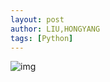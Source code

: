 ```yaml
---
layout: post
author: LIU,HONGYANG
tags: [Python]
---
```




 ![img](https://tva1.sinaimg.cn/large/007S8ZIlgy1gfmghugf4xj316a0u0h9t.jpg)

 